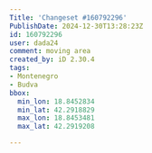 ```yaml
---
Title: 'Changeset #160792296'
PublishDate: 2024-12-30T13:28:23Z
id: 160792296
user: dada24
comment: moving area
created_by: iD 2.30.4
tags:
- Montenegro
- Budva
bbox:
  min_lon: 18.8452834
  min_lat: 42.2918829
  max_lon: 18.8453481
  max_lat: 42.2919208

---
```

